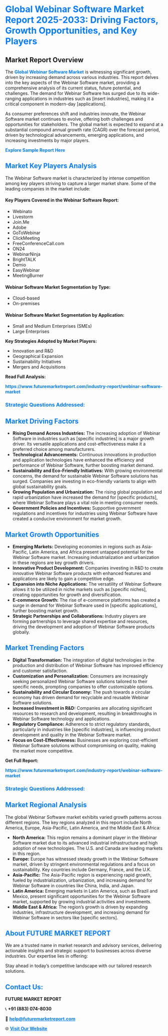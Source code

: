 <h1 style="color: #007BFF;">Global Webinar Software Market Report 2025-2033: Driving Factors, Growth Opportunities, and Key Players</h1>

<section id="overview">
<h2>Market Report Overview</h2>
<p>The <a href="https://www.futuremarketreport.com/industry-report/webinar-software-market" style="color: #007BFF; text-decoration: none;"><strong>Global Webinar Software Market</strong></a> is witnessing significant growth, driven by increasing demand across various industries. This report delves into the key aspects of the Webinar Software market, providing a comprehensive analysis of its current status, future potential, and challenges. The demand for Webinar Software has surged due to its wide-ranging applications in industries such as [insert industries], making it a critical component in modern-day [applications].</p>
<p>As consumer preferences shift and industries innovate, the Webinar Software market continues to evolve, offering both challenges and opportunities for stakeholders. The global market is expected to expand at a substantial compound annual growth rate (CAGR) over the forecast period, driven by technological advancements, emerging applications, and increasing investments by major players.</p>
</section>

<section id="overview">
<p><a href="https://www.futuremarketreport.com/request-sample/reportId=106422" style="color: #007BFF; text-decoration: none;"><strong>Explore Sample Report Here</strong></a></p>
</section>

<section id="key-players">
<h2 style="color: #007BFF;">Market Key Players Analysis</h2>
<p>The Webinar Software market is characterized by intense competition among key players striving to capture a larger market share. Some of the leading companies in the market include:</p>
<h4>Key Players Covered in the Webinar Software Report:</h4>
<ul><li>Webinato</li><li>Livestorm</li><li>Join.Me</li><li>Adobe</li><li>GoToWebinar</li><li>ClickMeeting</li><li>FreeConferenceCall.com</li><li>ON24</li><li>WebinarNinja</li><li>BrightTALK</li><li>Demio</li><li>EasyWebinar</li><li>MeetingBurner</li></ul>
<h4>Webinar Software Market Segmentation by Type:</h4>
<ul><li>Cloud-based</li><li>On-premises</li></ul>

<h4>Webinar Software Market Segmentation by Application:</h4>
<ul><li>Small and Medium Enterprises (SMEs)</li><li>Large Enterprises</li></ul>
<p><strong>Key Strategies Adopted by Market Players:</strong></p>
<ul>
<li>Innovation and R&D</li>
<li>Geographical Expansion</li>
<li>Sustainability Initiatives</li>
<li>Mergers and Acquisitions</li>
</ul>
</section>

<section>
<p><strong>Read Full Analysis: </strong></p><a href="https://www.futuremarketreport.com/industry-report/webinar-software-market" style="color: #007BFF; text-decoration: none;"><strong>https://www.futuremarketreport.com/industry-report/webinar-software-market</strong></a>
<h3 style="color: #007BFF;">Strategic Questions Addressed:</h3>
</section>

<section id="driving-factors">
<h2 style="color: #007BFF;">Market Driving Factors</h2>
<ul>
<li><strong>Rising Demand Across Industries:</strong> The increasing adoption of Webinar Software in industries such as [specific industries] is a major growth driver. Its versatile applications and cost-effectiveness make it a preferred choice among manufacturers.</li>
<li><strong>Technological Advancements:</strong> Continuous innovations in production and application technologies have enhanced the efficiency and performance of Webinar Software, further boosting market demand.</li>
<li><strong>Sustainability and Eco-Friendly Initiatives:</strong> With growing environmental concerns, the demand for sustainable Webinar Software solutions has surged. Companies are investing in eco-friendly variants to align with global sustainability goals.</li>
<li><strong>Growing Population and Urbanization:</strong> The rising global population and rapid urbanization have increased the demand for [specific products], where Webinar Software plays a vital role in meeting consumer needs.</li>
<li><strong>Government Policies and Incentives:</strong> Supportive government regulations and incentives for industries using Webinar Software have created a conducive environment for market growth.</li>
</ul>
</section>

<section id="growth-opportunities">
<h2 style="color: #007BFF;">Market Growth Opportunities</h2>
<ul>
<li><strong>Emerging Markets:</strong> Developing economies in regions such as Asia-Pacific, Latin America, and Africa present untapped potential for the Webinar Software market. Increasing industrialization and urbanization in these regions are key growth drivers.</li>
<li><strong>Innovative Product Development:</strong> Companies investing in R&D to create innovative Webinar Software products with enhanced features and applications are likely to gain a competitive edge.</li>
<li><strong>Expansion into Niche Applications:</strong> The versatility of Webinar Software allows it to be utilized in niche markets such as [specific niches], creating opportunities for growth and diversification.</li>
<li><strong>E-commerce Growth:</strong> The rise of e-commerce platforms has created a surge in demand for Webinar Software used in [specific applications], further boosting market growth.</li>
<li><strong>Strategic Partnerships and Collaborations:</strong> Industry players are forming partnerships to leverage shared expertise and resources, driving the development and adoption of Webinar Software products globally.</li>
</ul>
</section>

<section id="trending-factors">
<h2 style="color: #007BFF;">Market Trending Factors</h2>
<ul>
<li><strong>Digital Transformation:</strong> The integration of digital technologies in the production and distribution of Webinar Software has improved efficiency and customer satisfaction.</li>
<li><strong>Customization and Personalization:</strong> Consumers are increasingly seeking personalized Webinar Software solutions tailored to their specific needs, prompting companies to offer customizable options.</li>
<li><strong>Sustainability and Circular Economy:</strong> The push towards a circular economy has driven demand for recyclable and reusable Webinar Software solutions.</li>
<li><strong>Increased Investment in R&D:</strong> Companies are allocating significant resources to research and development, resulting in breakthroughs in Webinar Software technology and applications.</li>
<li><strong>Regulatory Compliance:</strong> Adherence to strict regulatory standards, particularly in industries like [specific industries], is influencing product development and quality in the Webinar Software market.</li>
<li><strong>Focus on Cost-Effectiveness:</strong> Businesses are exploring cost-efficient Webinar Software solutions without compromising on quality, making the market more competitive.</li>
</ul>
</section>

<section>
<p><strong>Get Full Report: </strong></p><a href="https://www.futuremarketreport.com/industry-report/webinar-software-market" style="color: #007BFF; text-decoration: none;"><strong>https://www.futuremarketreport.com/industry-report/webinar-software-market</strong></a>
<h3 style="color: #007BFF;">Strategic Questions Addressed:</h3>
</section>


<section id="regional-analysis">
<h2 style="color: #007BFF;">Market Regional Analysis</h2>
<p>The global Webinar Software market exhibits varied growth patterns across different regions. The key regions analyzed in this report include North America, Europe, Asia-Pacific, Latin America, and the Middle East & Africa:</p>
<ul>
<li><strong>North America:</strong> This region remains a dominant player in the Webinar Software market due to its advanced industrial infrastructure and high adoption of new technologies. The U.S. and Canada are leading markets in this region.</li>
<li><strong>Europe:</strong> Europe has witnessed steady growth in the Webinar Software market, driven by stringent environmental regulations and a focus on sustainability. Key countries include Germany, France, and the U.K.</li>
<li><strong>Asia-Pacific:</strong> The Asia-Pacific region is experiencing rapid growth, fueled by industrialization, urbanization, and increasing demand for Webinar Software in countries like China, India, and Japan.</li>
<li><strong>Latin America:</strong> Emerging markets in Latin America, such as Brazil and Mexico, present significant opportunities for the Webinar Software market, supported by growing industrial activities and investments.</li>
<li><strong>Middle East & Africa:</strong> The region’s growth is driven by expanding industries, infrastructure development, and increasing demand for Webinar Software in sectors like [specific sectors].</li>
</ul>
</section>

<footer>
<h2 style="color: #007BFF;">About FUTURE MARKET REPORT</h2>
<p>We are a trusted name in market research and advisory services, delivering actionable insights and strategic support to businesses across diverse industries. Our expertise lies in offering:</p>

<p>Stay ahead in today’s competitive landscape with our tailored research solutions.</p>

<h2 style="color: #007BFF;">Contact Us:</h2>
<p><strong>FUTURE MARKET REPORT</strong></p>
<p>📞 <strong>+91 (883) 074-8030</strong></p>
<p>📧 <strong><a href="mailto:help@futuremarketreport.com" style="color: #007BFF;">help@futuremarketreport.com</a></strong></p>
<p>🌐 <strong><a href="https://www.futuremarketreport.com/" style="color: #007BFF;">Visit Our Website</a></strong></p>
</footer>